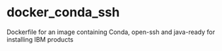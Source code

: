 # docker_conda_ssh
Dockerfile for an image containing Conda, open-ssh and java-ready for installing IBM products
